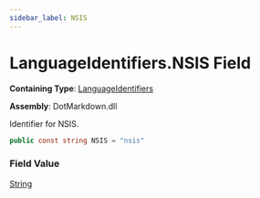 ```yaml
---
sidebar_label: NSIS
---
```


# LanguageIdentifiers\.NSIS Field

**Containing Type**: [LanguageIdentifiers](../index.md)

**Assembly**: DotMarkdown\.dll

  
Identifier for NSIS\.

```csharp
public const string NSIS = "nsis"
```

### Field Value

[String](https://docs.microsoft.com/en-us/dotnet/api/system.string)

